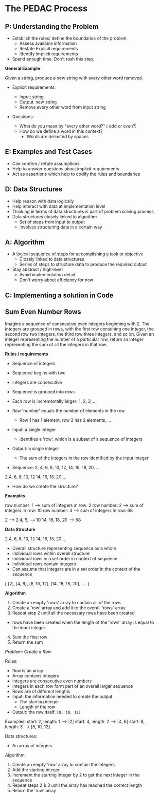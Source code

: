 # The PEDAC Process

## P: Understanding the Problem

- Establish the rules/ define the boundaries of the problem
    - Assess available information
    - Restate Explicit requirements
    - Identify Implicit requirements
- Spend enough time. Don't rush this step.

**General Example**

Given a string, produce a new string with every other word removed.

- Explicit requirements:
  - Input: string
  - Output: new string
  - Remove every other word from input string

- Questions:
  - What do you mean by "every other word?" ( odd or even?)
  - How do we define a word in this context?
    - Words are delimited by spaces

## E: Examples and Test Cases

- Can confirm / refute assumptions
- Help to answer questions about implicit requirements
- Act as assertions which help to codify the rules and boundaries



## D: Data Structures

- Help reason with data logically
- Help interact with data at implementation level
- Thinking in terms of data structures is part of problem solving process
- Data structures closely linked to algorithm
  - Set of steps from input to output
  - Involves structuring data in a certain way

## A: Algorithm

- A logical sequence of steps for accomplishing a task or objective
  - Closely linked to data structures
  - Series of steps to structure data to produce the required output
- Stay abstract / high-level
  - Avoid implementation detail
  - Don't worry about efficiency for now


## C: Implementing a solution in Code

## Sum Even Number Rows

Imagine a sequence of consecutive even integers beginning with 2. The integers
are grouped in rows, with the first row containing one integer, the second row
two integers, the third row three integers, and so on. Given an integer
representing the number of a particular row, return an integer representing the
sum of all the integers in that row.

**Rules / requirements**

- Sequence of integers
- Sequence begins with two
- Integers are consecutive
- Sequence is grouped into rows
- Each row is incrementally larger: 1, 2, 3, ...
- Row 'number' equals the number of elements in the row
  - Row 1 has 1 element, row 2 has 2 elements, ...
- Input: a single integer
  - Identifies a 'row', which is a subset of a sequence of integers
- Output: a single integer
  - The sum of the integers in the row identified by the input integer

- Sequence: 
2, 4, 6, 8, 10, 12, 14, 16, 18, 20, ...

2
4, 6,
8, 10, 12
14, 16, 18, 20
...

- How do we create the structure?

**Examples**

row number: 1 --> sum of integers in row: 2
row number: 2 --> sum of integers in row: 10
row number: 4 --> sum of integers in row: 68

2 --> 2
4, 6, --> 10
14, 16, 18, 20 --> 68

**Data Structure**


2
4, 6,
8, 10, 12
14, 16, 18, 20
...

- Overall structure representing sequence as a whole
- Individual rows within overall structure
- Individual rows in a set order in context of sequence
- Individual rows contain integers
- Can assume that integers are in a set order in the context of the sequence

[
  [2],
  [4, 6],
  [8, 10, 12],
  [14, 16, 18, 20],
  ....
]

**Algorithm**

1. Create an empty 'rows' array to contain all of the rows
2. Create a 'row' array and add it to the overall 'rows' array
3. Repeat step 2 until all the necessary rows have been created
  - rows have been created when the length of the 'rows' array is equal to the
    input integer
4. Sum the final row
5. Return the sum

*Problem: Create a Row*

Rules:
- Row is an array
- Array contains integers
- Integers are consecutive even numbers
- Integers in each row form part of an overall larger sequence
- Rows are of different lengths
- Input: the information needed to create the output
  - The starting integer
  - Length of the row
- Output: the row itself: `[8, 10, 12]`

Examples:
start: 2, length: 1 --> [2]
start: 4, length: 2 --> [4, 6]
start: 8, length: 3 --> [8, 10, 12]

Data structures: 
- An array of integers

Algorithm:
1. Create an empty 'row' array to contain the integers
2. Add the starting integer
3. Increment the starting integer by 2 to get the next integer in the sequence
4. Repeat steps 2 & 3 until the array has reached the correct length
5. Return the 'row' array

